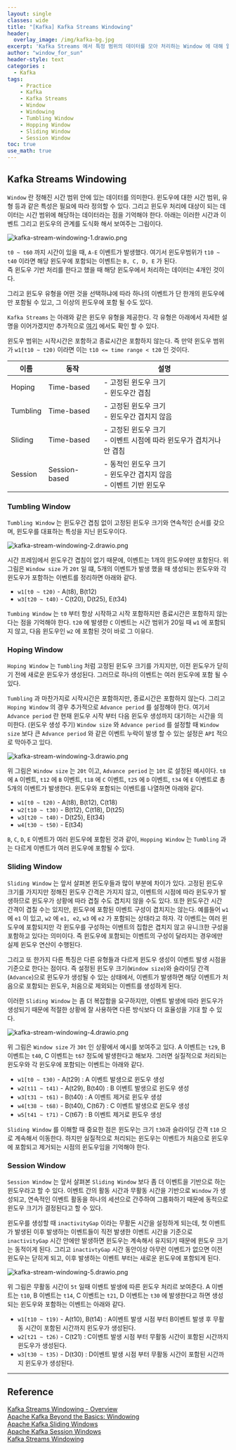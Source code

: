 ```yaml
--- 
layout: single
classes: wide
title: "[Kafka] Kafka Streams Windowing"
header:
  overlay_image: /img/kafka-bg.jpg
excerpt: 'Kafka Streams 에서 특정 범위의 데이터를 모아 처리하는 Window 에 대해 알아보자'
author: "window_for_sun"
header-style: text
categories :
  - Kafka
tags:
    - Practice
    - Kafka
    - Kafka Streams
    - Window
    - Windowing
    - Tumbling Window
    - Hopping Window
    - Sliding Window
    - Session Window
toc: true
use_math: true
---  
```


## Kafka Streams Windowing
`Window` 란 정해진 시간 범위 안에 있는 데이터를 의미한다. 
윈도우에 대한 시간 범위, 유형 등과 같은 특성은 필요에 따라 정의할 수 있다. 
그리고 윈도우 처리에 대상이 되는 데이터는 시간 범위에 해당하는 데이터라는 점을 기억해야 한다. 
아래는 이러한 시간과 이벤트 그리고 윈도우의 관계를 도식화 해서 보여주는 그림이다.  

![kafka-stream-windowing-1.drawio.png](..%2F..%2Fimg%2Fkafka%2Fkafka-stream-windowing-1.drawio.png)

`t0 ~ t60` 까지 시간이 있을 때, `A-E` 이벤트가 발생했다. 
여기서 윈도우범위가 `t10 ~ t40` 이라면 해당 윈도우에 포함되는 이벤트는 `B, C, D, E` 가 된다.  
즉 윈도우 기반 처리를 한다고 했을 때 해당 윈도우에서 처리하는 데이터는 4개인 것이다.  

그리고 윈도우 유형을 어떤 것을 선택하냐에 따라 
하나의 이벤트가 단 한개의 윈도우에만 포함될 수 있고, 그 이상의 윈도우에 포함 될 수도 있다.  

`Kafka Streams` 는 아래와 같은 윈도우 유형을 제공한다. 
각 유형은 아래에서 자세한 설명을 이어가겠지만 추가적으로 [여기](https://www.confluent.io/ko-kr/blog/windowing-in-kafka-streams/)
에서도 확인 할 수 있다.  

윈도우 범위는 시작시간은 포함하고 종료시간은 포함하지 않는다. 
즉 만약 윈도우 범위가 `w1[t10 ~ t20)` 이라면 이는 `t10 <= time range < t20` 인 것이다.  

이름| 동작            |설명
---|---------------|---
Hoping| Time-based    |- 고정된 윈도우 크기<br>- 윈도우간 겹침
Tumbling| Time-based    |- 고정된 윈도우 크기<br>- 윈도우간 겹치지 않음
Sliding| Time-based    |- 고정된 윈도우 크기<br>- 이벤트 시점에 따라 윈도우가 겹치거나 안 겹침<br>
Session| Session-based |- 동적인 윈도우 크기<br>- 윈도우간 겹치지 않음<br>- 이벤트 기반 윈도우


### Tumbling Window
`Tumbling Window` 는 윈도우간 겹침 없이 고정된 윈도우 크기와 연속적인 순서를 갖으며, 
윈도우를 대표하는 특성을 지닌 윈도우이다. 

![kafka-stream-windowing-2.drawio.png](..%2F..%2Fimg%2Fkafka%2Fkafka-stream-windowing-2.drawio.png)

시간 프레임에서 윈도우간 겹침이 없기 때문에, 이벤트는 1개의 윈도우에만 포함된다. 
위 그림은 `Window size` 가 `20t` 일 떄, 
5개의 이벤트가 발생 했을 때 생성되는 윈도우와 각 윈도우가 포함하는 이벤트를 정리하면 아래와 같다.  

- `w1[t0 ~ t20)` - A(t8), B(t12)
- `w3[t20 ~ t40)` - C(t20), D(t25), E(t34)

`Tumbing Window` 는 `t0` 부터 항상 시작하고 시작 포함하지만 종료시간은 포함하지 않는 다는 점을 기억해야 한다. 
`t20` 에 발생한 `C` 이벤트는 시간 범위가 20일 때 `w1` 에 포함되지 않고, 
다음 윈도우인 `w2` 에 포함된 것이 바로 그 이유다. 


### Hoping Window
`Hoping Window` 는 `Tumbling` 처럼 고정된 윈도우 크기를 가지지만, 
이전 윈도우가 닫히기 전에 새로운 윈도우가 생성된다. 
그러므로 하나의 이벤트는 여러 윈도우에 포함 될 수 있다.  

`Tumbling` 과 마찬가지로 시작시간은 포함하지만, 종료시간은 포함하지 않는다. 
그리고 `Hoping Window` 의 경우 추가적으로 `Advance period` 를 설정해야 한다. 
여기서 `Advance period` 란 현재 윈도우 시작 부터 다음 윈도우 생성까지 대기하는 시간을 의미한다. (윈도우 생성 주기)
`Window size` 와 `Advance period` 를 설정할 때 `Window size` 보다 큰 `Advance period`
와 같은 이벤트 누락이 발생 할 수 있는 설정은 `API` 적으로 막아주고 있다.  

![kafka-stream-windowing-3.drawio.png](..%2F..%2Fimg%2Fkafka%2Fkafka-stream-windowing-3.drawio.png)

위 그림은 `Window size` 는 `20t` 이고, `Advance period` 는 `10t` 로 설정된 예시이다. 
`t8` 에 `A` 이벤트, `t12` 에 `B` 이벤트, `t18` 에 `C` 이벤트, `t25` 에 `D` 이벤트, `t34` 에 `E` 이벤트로 총 5개의 이벤트가 발생한다. 
윈도우와 포함되는 이벤트를 나열하면 아래와 같다.  

- `w1[t0 ~ t20)` - A(t8), B(t12), C(t18)
- `w2[t10 ~ t30)` - B(t12), C(t18), D(t25)
- `w3[t20 ~ t40)` - D(t25), E(t34)
- `w4[t30 ~ t50)` - E(t34)

`B`, `C`, `D`, `E` 이벤트가 여러 윈도우에 포함된 것과 같이, 
`Hopping Window` 는 `Tumbling` 과는 다르게 이벤트가 여러 윈도우에 포함될 수 있다.   



### Sliding Window
`Sliding Window` 는 앞서 살펴본 윈도우들과 많이 부분에 차이가 있다. 
고정된 윈도우 크기를 가지지만 정해진 윈도우 간격은 가지지 않고, 
이벤트의 시점에 따라 윈도우가 발생하므로 윈도우가 상황에 따라 겹칠 수도 겹치지 않을 수도 있다. 
또한 윈도우간 시간 간격이 겹칠 수는 있지만, 
윈도우에 포함된 이벤트 구성이 겹치지는 않는다. 
예를들어 `w1` 에 `e1` 이 있고, `w2` 에 `e1, e2`, `w3` 에 `e2` 가 포함되는 상태라고 하자.
각 이벤트는 여러 윈도우에 포함되지만 각 윈도우를 구성하는 이벤트의 집합은 겹치지 않고 유니크한 구성을 포함하고 있다는 의미이다. 
즉 윈도우에 포함되는 이벤트의 구성이 달라지는 경우에만 실제 윈도우 연산이 수행된다.  

그리고 또 한가지 다른 특징은 다른 유형들과 다르게 윈도우 생성이 이벤트 발생 시점을 기준으로 한다는 점이다. 
즉 설정된 윈도우 크기(`Window size`)와 슬라이딩 간격(`Advance`)으로 윈도우가 생성될 수 있는 상태에서, 
이벤트가 발생하면 해당 이벤트가 처음으로 포함되는 윈도우, 처음으로 제외되는 이벤트를 생성하게 된다.  


이러한 `Sliding Window` 는 좀 더 복잡함을 요구하지만, 
이벤트 발생에 따라 윈도우가 생성되기 때문에 적절한 상황에 잘 사용하면 
다른 방식보다 더 효율성을 기대 할 수 있다.  

![kafka-stream-windowing-4.drawio.png](..%2F..%2Fimg%2Fkafka%2Fkafka-stream-windowing-4.drawio.png)

위 그림은 `Window size` 가 `30t` 인 상황에서 예시를 보여주고 있다. 
A 이벤트는 `t29`, B 이벤트는 `t40`, C 이벤트는 `t67` 정도에 발생한다고 해보자. 
그러면 실질적으로 처리되는 윈도우와 각 윈도우에 포함되는 이벤트는 아래와 같다. 

- `w1[t0 ~ t30)` - A(t29) : A 이벤트 발생으로 윈도우 생성
- `w2[t11 ~ t41)` - A(t29), B(t40) : B 이벤트 발생으로 윈도우 생성
- `w3[t31 ~ t61)` - B(t40) : A 이벤트 제거로 윈도우 생성
- `w4[t38 ~ t68)` - B(t40), C(t67) : C 이벤트 발생으로 윈도우 생성
- `w5[t41 ~ t71)` - C(t67) : B 이벤트 제거로 윈도우 생성

`Sliding Window` 를 이해할 때 중요한 점은 윈도우는 크기 `t30`과 슬라이딩 간격 `t10` 으로 계속해서 이동한다. 
하지만 실질적으로 처리되는 윈도우는 이벤트가 처음으로 윈도우에 포함되고 제거되는 시점의 윈도우임을 기억해야 한다.  


### Session Window
`Session Window` 는 앞서 살펴본 `Sliding Window` 보다 좀 더 이벤트을 기반으로 하는 윈도우라고 할 수 있다. 
이벤트 간의 활동 시간과 무활동 시간을 기반으로 `Window` 가 생성되고, 
연속적인 이벤트 활동을 하나의 세션으로 간주하여 그룹화하기 때문에 동적으로 윈도우 크기가 결정된다고 할 수 있다.  

윈도우를 생성할 때 `inactivityGap` 이라는 무활돈 시간을 설정하게 되는데, 
첫 이벤트가 발생된 이후 발생하는 이벤트들이 직전 발생한 이벤트 시간을 기준으로 `inactivityGap` 시간 안에만 발생하면 
윈도우는 계속해서 유지되기 때문에 윈도우 크기는 동적이게 된다. 
그리고 `inactivtyGap` 시간 동안이상 아무런 이벤트가 없으면 이전 윈도우는 닫히게 되고, 
이후 발생하는 이벤트 부터는 새로운 윈도우에 포함되게 된다.  

![kafka-stream-windowing-5.drawio.png](..%2F..%2Fimg%2Fkafka%2Fkafka-stream-windowing-5.drawio.png)

위 그림은 무활동 시간이 `5t` 일때 이벤트 발생에 따른 윈도우 처리르 보여준다. 
A 이벤트는 `t10`, B 이벤트는 `t14`, C 이벤트는 `t21`, D 이벤트는 `t30` 에 발생한다고 하면 
생성되는 윈도우와 포함하는 이벤트는 아래와 같다. 

- `w1[t10 ~ t19)` - A(t10), B(t14) : A이벤트 발생 시점 부터 B이벤트 발생 후 무활동 시간이 포함된 시간까지 윈도우가 생성된다. 
- `w2[t21 ~ t26)` - C(t21) : C이벤트 발생 시점 부터 무활동 시간이 포함된 시간까지 윈도우가 생성된다. 
- `w3[t30 ~ t35)` - D(t30) : D이벤트 발생 시점 부터 무활동 시간이 포함된 시간까지 윈도우가 생성된다. 



---  
## Reference
[Kafka Streams Windowing - Overview](https://www.lydtechconsulting.com/blog-kafka-streams-windows-overview.html)  
[Apache Kafka Beyond the Basics: Windowing](https://www.confluent.io/ko-kr/blog/windowing-in-kafka-streams/)  
[Apache Kafka Sliding Windows](https://kafka.apache.org/30/javadoc/org/apache/kafka/streams/kstream/SlidingWindows.html)  
[Apache Kafka Session Windows](https://kafka.apache.org/21/javadoc/org/apache/kafka/streams/kstream/SessionWindows.html)  
[Kafka Streams Windowing](https://docs.confluent.io/platform/current/streams/developer-guide/dsl-api.html#windowing)  



